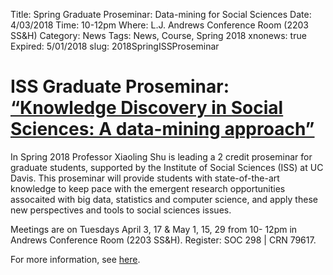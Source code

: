 Title: Spring Graduate Proseminar: Data-mining for Social Sciences
Date: 4/03/2018
Time: 10-12pm
Where: L.J. Andrews Conference Room (2203 SS&H)
Category: News
Tags: News, Course, Spring 2018
xnonews: true
Expired: 5/01/2018
slug: 2018SpringISSProseminar

# ISS Graduate Proseminar: [“Knowledge Discovery in Social Sciences: A data-mining approach”](http://www.iss.ucdavis.edu/impact/Proseminars/KDSS) 

In Spring 2018 Professor Xiaoling Shu is leading a 2 credit proseminar for graduate students, supported by the Institute of Social Sciences (ISS) at UC Davis. This proseminar will provide students with state-of-the-art knowledge to keep pace with the emergent research opportunities assocaited with big data, statistics and computer science, and apply these new perspectives and tools to social sciences issues.

Meetings are on Tuesdays April 3, 17 & May 1, 15, 29 from 10- 12pm in Andrews Conference Room (2203 SS&H). Register: SOC 298 | CRN 79617.

For more information, see [here](http://www.iss.ucdavis.edu/impact/Proseminars/KDSS).